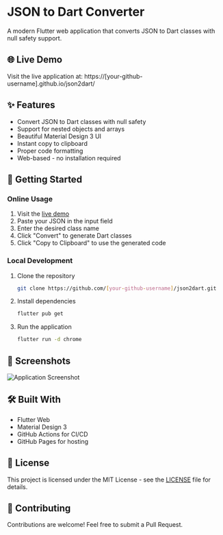 # JSON to Dart Converter

A modern Flutter web application that converts JSON to Dart classes with null safety support.

## 🌐 Live Demo
Visit the live application at: https://[your-github-username].github.io/json2dart/

## ✨ Features
- Convert JSON to Dart classes with null safety
- Support for nested objects and arrays
- Beautiful Material Design 3 UI
- Instant copy to clipboard
- Proper code formatting
- Web-based - no installation required

## 🚀 Getting Started

### Online Usage
1. Visit the [live demo](https://[your-github-username].github.io/json2dart/)
2. Paste your JSON in the input field
3. Enter the desired class name
4. Click "Convert" to generate Dart classes
5. Click "Copy to Clipboard" to use the generated code

### Local Development
1. Clone the repository
   ```bash
   git clone https://github.com/[your-github-username]/json2dart.git
   ```
2. Install dependencies
   ```bash
   flutter pub get
   ```
3. Run the application
   ```bash
   flutter run -d chrome
   ```

## 📸 Screenshots
![Application Screenshot](https://user-images.githubusercontent.com/22675676/133562214-51beb732-122c-4da3-9417-731d3dc9770f.png)

## 🛠️ Built With
- Flutter Web
- Material Design 3
- GitHub Actions for CI/CD
- GitHub Pages for hosting

## 📄 License
This project is licensed under the MIT License - see the [LICENSE](LICENSE) file for details.

## 🤝 Contributing
Contributions are welcome! Feel free to submit a Pull Request.
